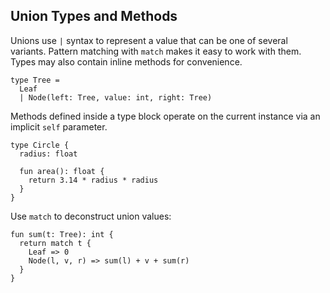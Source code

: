 ## Union Types and Methods

Unions use `|` syntax to represent a value that can be one of several variants. Pattern matching with `match` makes it easy to work with them. Types may also contain inline methods for convenience.

```mochi
type Tree =
  Leaf
  | Node(left: Tree, value: int, right: Tree)
```

Methods defined inside a type block operate on the current instance via an implicit `self` parameter.

```mochi
type Circle {
  radius: float

  fun area(): float {
    return 3.14 * radius * radius
  }
}
```

Use `match` to deconstruct union values:

```mochi
fun sum(t: Tree): int {
  return match t {
    Leaf => 0
    Node(l, v, r) => sum(l) + v + sum(r)
  }
}
```
